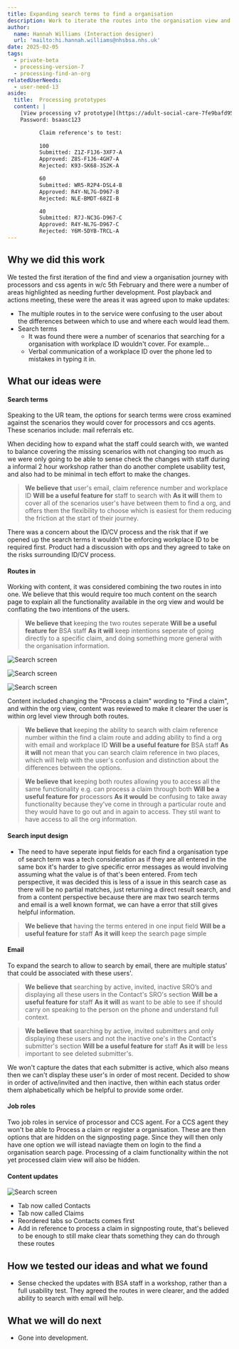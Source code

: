 ```yaml
---
title: Expanding search terms to find a organisation
description: Work to iterate the routes into the organisation view and the search terms used to cover all the scenarios.
author:
  name: Hannah Williams (Interaction designer)
  url: 'mailto:hi.hannah.williams@nhsbsa.nhs.uk'
date: 2025-02-05
tags:
  - private-beta
  - processing-version-7
  - processing-find-an-org
relatedUserNeeds:
  - user-need-13
aside:
  title:  Processing prototypes
  content: |
    [View processing v7 prototype](https://adult-social-care-7fe9bafd955a.herokuapp.com/processing/v7/) 
    Password: bsaasc123

          Claim reference's to test:
          
          100
          Submitted: Z1Z-F1J6-3XF7-A
          Approved: Z8S-F1J6-4GH7-A
          Rejected: K93-SK68-3S2K-A

          60
          Submitted: WR5-R2P4-DSL4-B
          Approved: R4Y-NL7G-D967-B
          Rejected: NLE-BMDT-68ZI-B

          40
          Submitted: R7J-NC3G-D967-C
          Approved: R4Y-NL7G-D967-C
          Rejected: Y6M-5DYB-TRCL-A
---
```


## Why we did this work
We tested the first iteration of the find and view a organisation journey with processors and css agents in w/c 5th February and there were a number of areas highlighted as needing further development. Post playback and actions meeting, these were the areas it was agreed upon to make updates:

- The multiple routes in to the service were confusing to the user about the differences between which to use and where each would lead them. 
- Search terms
  - It was found there were a number of scenarios that searching for a organisation with workplace ID wouldn't cover. For example...
  - Verbal communication of a workplace ID over the phone led to mistakes in typing it in.

## What our ideas were

#### Search terms 
Speaking to the UR team, the options for search terms were cross examined against the scenarios they would cover for processors and ccs agents. These scenarios include: mail referrals etc.

When deciding how to expand what the staff could search with, we wanted to balance covering the missing scenarios with not changing too much as we were only going to be able to sense check the changes with staff during a informal 2 hour workshop rather than do another complete usability test, and also had to be minimal in tech effort to make the changes.

>**We believe that** user's email, claim reference number and workplace ID
>**Will be a useful feature for** staff to search with
>**As it will** them to cover all of the scenarios user's have between them to find a org, and offers them the flexibility to choose which is easiest for them reducing the friction at the start of their journey. 

There was a concern about the ID/CV process and the risk that if we opened up the search terms it wouldn't be enforcing workplace ID to be required first. Product had a discussion with ops and they agreed to take on the risks surrounding ID/CV process. 

#### Routes in 

Working with content, it was considered combining the two routes in into one. We believe that this would require too much content on the search page to explain all the functionality available in the org view and would be conflating the two intentions of the users.

>**We believe that** keeping the two routes seperate
>**Will be a useful feature for** BSA staff
>**As it will** keep intentions seperate of going directly to a specific claim, and doing something more general with the organisation information. 

![Search screen](signposting-page.png "Routes in - signposting page")

![Search screen](find-claim.png "Find a claim search")

![Search screen](find-org.png "Find a organisation search")


Content included changing the "Process a claim" wording to "Find a claim", and within the org view, content was reviewed to make it clearer the user is within org level view through both routes.

>**We believe that** keeping the ability to search with claim reference number within the find a claim route and adding ability to find a org with email and workplace ID
>**Will be a useful feature for** BSA staff
>**As it will** not mean that you can search claim reference in two places, which will help with the user's confusion and distinction about the differences between the options.

>**We believe that** keeping both routes allowing you to access all the same functionality e.g. can process a claim through both
>**Will be a useful feature for** processors
>**As it would** be confusing to take away functionality because they’ve come in through a particular route and they would have to go out and in again to access. They stil want to have access to all the org information.


#### Search input design 
* The need to have seperate input fields for each find a organisation type of search term was a tech consideration as if they are all entered in the same box it's harder to give specific error messages as would involving assuming what the value is of that's been entered. From tech perspective, it was decided this is less of a issue in this search case as there will be no partial matches, just returning a direct result search, and from a content perspective because there are max two search terms and email is a well known format, we can have a error that still gives helpful information.

>**We believe that** having the terms entered in one input field
>**Will be a useful feature for** staff
>**As it will** keep the search page simple


#### Email
To expand the search to allow to search by email, there are multiple status' that could be associated with these users'.

>**We believe that** searching by active, invited, inactive SRO’s and displaying all these users in the Contact's SRO's section
>**Will be a useful feature for** staff
>**As it will** as want to be able to see if should carry on speaking to the person on the phone and understand full context.

>**We believe that** searching by active, invited submitters and only displaying these users and not the inactive one's in the Contact's submitter's section
>**Will be a useful feature for** staff
>**As it will** be less important to see deleted submitter's.

We won't capture the dates that each submitter is active, which also means then we can't display these user's in order of most recent. Decided to show in order of active/invited and then inactive, then within each status order them alphabetically which be helpful to provide some order.


#### Job roles
Two job roles in service of processor and CCS agent.
For a CCS agent they won't be able to Process a claim or register a organisation. These are then options that are hidden on the signposting page. Since they will then only have one option we will istead naviagte them on login to the find a organisation search page. Processing of a claim functionality within the not yet processed claim view will also be hidden. 

#### Content updates

![Search screen](org-view.png "Organisation view")

- Tab now called Contacts
- Tab now called Claims
- Reordered tabs so Contacts comes first
- Add in reference to process a claim in signposting route, that's believed to be enough to still make clear thats something they can do through these routes

## How we tested our ideas and what we found

- Sense checked the updates with BSA staff in a workshop, rather than a full usability test. They agreed the routes in were clearer, and the added ability to search with email will help. 

## What we will do next
- Gone into development.
